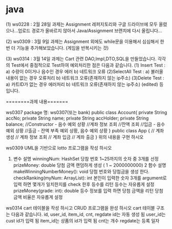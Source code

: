 # java
(1) ws0228 : 2월 28일 과제는 Assignment 레퍼지토리와 구글 드라이브에 모두 올렸으나...업로드 경로가 올바르지 않아서 Java/Assignment 브랜치에 다시 올립니다...

(2) ws0309 : 3월 9일 과제는 Assignment 외에도 while문을 이용해서 심심해서 한번 더 기능을 추가해보았습니다. (게임을 반복시키는 것)

(3) ws0314 : 3월 14일 과제는 Cart 관련 DAO,Impl,DTO,SQL을 만들었습니다. 
각각의 Test에서 중점적으로 Test하여 예외처리한 점은 다음과 같습니다. 
    (1) Insert Test : a) 수량이 0이거나 음수인 경우 에러 b) 네트워크 오류
    (2)SelectAll  Test : a) 불러올 내용이 없는 경우 오류처리  b) 네트워크 오류(존재하지 않는 ip주소)
    (3)Delete Test : a) 카트ID가 없는 경우 에러처리  b) 네트워크 오류(존재하지 않는 ip주소) (edited)
    등 입니다.
   

========과제 내용=======

ws0307
package 명: ws0307(또는 bank)
public class Account{
  private String accNo;
  private String name;
  private String accHolder;
  private String balance;
  //Constructor - 음수 예외 상황
  //계좌 정보 조회
  //잔액 조회
  //입금 - 음수 예외 상황
  //출금 - 잔액 부족 예외 상황, 음수 예외 상황
}
public class App {
  // 계좌 생성
  // 계좌 정보 조회
  // 계좌 입금
  // 계좌 출금
}
위의 내용을 구현 하시오

ws0309
UML을 기반으로 lotto 프로그램을 작성 하시오
1. 변수 설명
winningNum: HashSet<Integer>
당참 번호 1~25까지의 숫자 중 3개를 선정
prizeMoney: double
당첨 금액 랜덤하게 생성 ( 1 ~ 2000000000)
2 함수 설명
makeWinningNumberMoney(): void
당첨 번호와 당첨금을 생성 한다.
checkRanking(myNum: ArrayList<Integer>): int
본인이 입력한 숫자 3개를 argument로 입력 하면
몇개가 일치한지를 check 한후 등수를 리턴
등수는 자유롭게 설정
prizeMoney(grade: int): double
등수 정보를 입력 하면 당첨 금액을 리턴
당첨 금액 비율은 자유롭게 설정


ws0314
cart 테이블을 작성 하시고
CRUD 프로그램을 완성 하시오
cart 테이블 구조는 다음과 같습니다.
id, user_id, item_id, cnt, regdate
id는 자동 생성 됨
user_id는 cust id가 입력 됨
item_id는 상품의 id가 입력 됨
cnt는 개수
regdate는 등록 일자
